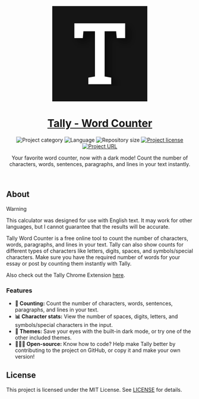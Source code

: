 
<!-- Project Header -->
<div align="center">
	<img class="projectLogo" src="src/assets/images/icon_large.png" alt="Project logo" title="Project logo" width="256">
	<h1 class="projectName">
		<a href="https://tally.johng.io">
			Tally - Word Counter
		</a>
	</h1>
	<p class="projectBadges">
		<img src="https://johng.io/badges/category/App.svg" alt="Project category" title="Project category">
		<img src="https://img.shields.io/github/languages/top/jerboa88/Tally.svg" alt="Language" title="Language">
		<img src="https://img.shields.io/github/repo-size/jerboa88/Tally.svg" alt="Repository size" title="Repository size">
		<a href="LICENSE">
			<img src="https://img.shields.io/github/license/jerboa88/Tally.svg" alt="Project license" title="Project license"/>
		</a>
		<a href="https://tally.johng.io" title="Project URL">
			<img src="https://img.shields.io/website?url=https%3A%2F%2Ftally.johng.io&up_message=tally.johng.io%20%E2%86%97" alt="Project URL" title="Project URL">
		</a>
	</p>
	<p class="projectDesc">
		Your favorite word counter, now with a dark mode! Count the number of characters, words, sentences, paragraphs, and lines in your text instantly.
	</p>
	<br/>
</div>


## About
> [!WARNING]
> This calculator was designed for use with English text. It may work for other languages, but I cannot guarantee that the results will be accurate.

Tally Word Counter is a free online tool to count the number of characters, words, paragraphs, and lines in your text. Tally can also show counts for different types of characters like letters, digits, spaces, and symbols/special characters. Make sure you have the required number of words for your essay or post by counting them instantly with Tally.

Also check out the Tally Chrome Extension [here](https://github.com/jerboa88/Tally-Extension).

### Features
- **🧮 Counting:** Count the number of characters, words, sentences, paragraphs, and lines in your text.
- **📊 Character stats:** View the number of spaces, digits, letters, and symbols/special characters in the input.
- **🎨 Themes:** Save your eyes with the built-in dark mode, or try one of the other included themes.
- **👨🏻‍💻 Open-source:** Know how to code? Help make Tally better by contributing to the project on GitHub, or copy it and make your own version!


## License
This project is licensed under the MIT License. See [LICENSE](LICENSE) for details.

